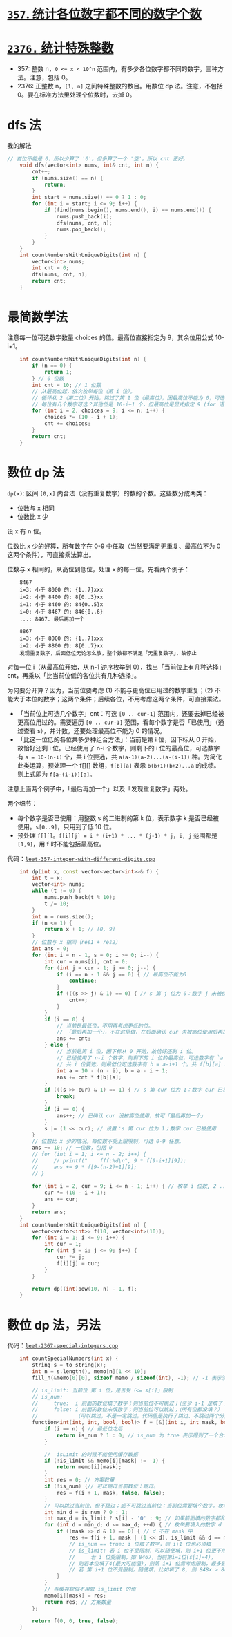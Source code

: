 # [`357`. 统计各位数字都不同的数字个数](https://leetcode.cn/problems/count-numbers-with-unique-digits/)
# [`2376.` 统计特殊整数](https://leetcode.cn/problems/count-special-integers/)

- 357: 整数 n，`0 <= x < 10^n` 范围内，有多少各位数字都不同的数字。三种方法。注意，包括 0。
- 2376: 正整数 n，`[1, n]` 之间特殊整数的数目。用数位 dp 法。注意，不包括 0。要在标准方法里处理个位数时，去掉 0。


# dfs 法

我的解法

```cpp
// 首位不能是 0，所以少算了 '0'。但多算了一个 '空'。所以 cnt 正好。
    void dfs(vector<int> nums, int& cnt, int n) {
        cnt++;
        if (nums.size() == n) {
            return;
        }
        int start = nums.size() == 0 ? 1 : 0;
        for (int i = start; i <= 9; i++) {
            if (find(nums.begin(), nums.end(), i) == nums.end()) {
                nums.push_back(i);
                dfs(nums, cnt, n);
                nums.pop_back();
            }
        }
    }
    int countNumbersWithUniqueDigits(int n) {
        vector<int> nums;
        int cnt = 0;
        dfs(nums, cnt, n);
        return cnt;
    }
```

# 最简数学法

注意每一位可选数字数量 choices 的值。最高位直接指定为 9，其余位用公式 10-i+1。

```cpp
    int countNumbersWithUniqueDigits(int n) {
        if (n == 0) {
            return 1;
        } // 0 位数
        int cnt = 10; // 1 位数
        // 从最高位起，依次枚举每位（第 i 位）。
        // 循环从 2（第二位）开始，跳过了第 1 位（最高位），因最高位不能为 0，可选数字比其他位少一个，公式不统一，故跳过。
        // 每位有几个数字可选？其他位是 10-i+1 个，但最高位是显式指定 9 (for 语句中的 choices = 9)
        for (int i = 2, choices = 9; i <= n; i++) {
            choices *= (10 - i + 1);
            cnt += choices;
        }
        return cnt;
    }
```

# 数位 dp 法

`dp(x)`: 区间 `[0,x]` 内合法（没有重复数字）的数的个数。这些数分成两类：
- 位数与 x 相同
- 位数比 x 少

设 x 有 n 位。

位数比 x 少的好算，所有数字在 0-9 中任取（当然要满足无重复、最高位不为 0 这两个条件），可直接乘法算出。

位数与 x 相同的，从高位到低位，处理 x 的每一位。先看两个例子：

```
    8467
    i=3: 小于 8000 的: {1..7}xxx
    i=2: 小于 8400 的: 8{0..3}xx
    i=1: 小于 8460 的: 84{0..5}x
    i=0: 小于 8467 的: 846{0..6}
    ...: 8467. 最后再加一个

    8867
    i=3: 小于 8000 的: {1..7}xxx
    i=2: 小于 8800 的: 8{0..7}xx
    发现重复数字，后面低位无论怎么放，整个数都不满足「无重复数字」，故停止
```

对每一位 i（从最高位开始，从 n-1 逆序枚举到 0），找出「当前位上有几种选择」cnt，再乘以「比当前位低的各位共有几种选择」。

为何要分开算？因为，当前位要考虑 (1) 不能与更高位已用过的数字重复；(2) 不能大于本位的数字；这两个条件；后续各位，不用考虑这两个条件，可直接乘法。

- 「当前位上可选几个数字」cnt：可选 `[0 .. cur-1]` 范围内，还要去掉已经被更高位用过的。需要遍历 `[0 .. cur-1]` 范围，看每个数字是否「已使用」（通过查看 s），并计数。还要处理最高位不能为 0 的情况。
- 「比这一位低的各位共多少种组合方法」：当前是第 i 位，因下标从 0 开始，故恰好还剩 i 位。已经使用了 n-i 个数字，则剩下的 i 位的最高位，可选数字有 `a = 10-(n-i)` 个，共 i 位要选，共 `a(a-1)(a-2)...(a-(i-1))` 种。为简化此类运算，预处理一个 f[][] 数组，`f[b][a]` 表示 `b(b+1)(b+2)...a` 的成绩。则上式即为 `f[a-(i-1)][a]`。

注意上面两个例子中，「最后再加一个」以及「发现重复数字」两处。

两个细节：
- 每个数字是否已使用：用整数 s 的二进制的第 k 位，表示数字 k 是否已经被使用。`s[0..9]`，只用到了低 10 位。
- 预处理 `f[][]`。`f[i][j] = i * (i+1) * ... * (j-1) * j`，`i, j` 范围都是 `[1,9]`，用 f 时不能包括最高位。

代码：[`leet-357-integer-with-different-digits.cpp`](code/leet-357-integer-with-different-digits.cpp)

```cpp
    int dp(int x, const vector<vector<int>>& f) {
        int t = x;
        vector<int> nums;
        while (t != 0) {
            nums.push_back(t % 10);
            t /= 10;
        }
        int n = nums.size();
        if (n <= 1) {
            return x + 1; // [0, 9]
        }
        // 位数与 x 相同（res1 + res2）
        int ans = 0;
        for (int i = n - 1, s = 0; i >= 0; i--) {
            int cur = nums[i], cnt = 0;
            for (int j = cur - 1; j >= 0; j--) {
                if (i == n - 1 && j == 0) { // 最高位不能为0
                    continue;
                }
                if (((s >> j) & 1) == 0) { // s 第 j 位为 0：数字 j 未被使用
                    cnt++;
                }
            }
            if (i == 0) {
                // 当前是最低位，不用再考虑更低的位。
                // 「最后再加一个」，不在这里做，在后面确认 cur 未被高位使用后再加。
                ans += cnt;
            } else {
                // 当前是第 i 位，因下标从 0 开始，故恰好还剩 i 位。
                // 已经使用了 n-i 个数字，则剩下的 i 位的最高位，可选数字有 `a = 10-(n-i)` 个。
                // 共 i 位要选，则最低位可选数字有 b = a-i+1 个。共 f[b][a] 种。
                int a = 10 - (n - i), b = a - i + 1;
                ans += cnt * f[b][a];
            }
            if (((s >> cur) & 1) == 1) { // s 第 cur 位为 1：数字 cur 已被使用
                break;
            }
            if (i == 0) {
                ans++; // 已确认 cur 没被高位使用，故可「最后再加一个」
            }
            s |= (1 << cur); // 设置：s 第 cur 位为 1；数字 cur 已被使用
        }
        // 位数比 x 少的情况。每位数不受上限限制，可选 0-9 任意。
        ans += 10; // 一位数，包括 0
        // for (int i = 1; i <= n - 2; i++) {
        //     // printf("    fff:%d\n", 9 * f[9-i+1][9]);
        //     ans += 9 * f[9-(n-2)+1][9];
        // }
        
        for (int i = 2, cur = 9; i <= n - 1; i++) { // 枚举 i 位数, 2 .. n-1 
            cur *= (10 - i + 1);
            ans += cur;
        }
        return ans;
    }
    int countNumbersWithUniqueDigits(int n) {
        vector<vector<int>> f(10, vector<int>(10));
        for (int i = 1; i <= 9; i++) {
            int cur = 1;
            for (int j = i; j <= 9; j++) {
                cur *= j;
                f[i][j] = cur;
            }
        }

        return dp((int)pow(10, n) - 1, f);
    }
```

# 数位 dp 法，另法

代码：[`leet-2367-special-integers.cpp`](code/leet-2367-special-integers.cpp)

```cpp
    int countSpecialNumbers(int x) {
        string s = to_string(x);
        int n = s.length(), memo[n][1 << 10];
        fill_n(&memo[0][0], sizeof memo / sizeof(int), -1); // -1 表示没有计算过

        // is_limit: 当前位 第 i 位，是否受「<= s[i]」限制
        // is_num:
        //     true:  i 前面的数位填了数字；则当前位不可跳过；（至少 i-1 是填了；再往前有可能没填？）
        //     false: i 前面的数位未填数字；则当前位可以跳过；（所有位都没填？）
        //            （可以跳过，不是一定跳过。代码里是执行了跳过、不跳过两个分支）
        function<int(int, int, bool, bool)> f = [&](int i, int mask, bool is_limit, bool is_num) -> int {
            if (i == n) { // 最低位之后
                return is_num ? 1 : 0; // is_num 为 true 表示得到了一个合法数字
            }

            //  isLimit 的时候不能使用缓存数据
            if (!is_limit && memo[i][mask] != -1) {
                return memo[i][mask];
            }
            int res = 0; // 方案数量
            if (!is_num) {// 可以跳过当前数位：跳过。
                res = f(i + 1, mask, false, false);
            }
            // 可以跳过当前位、但不跳过；或不可跳过当前位：当前位需要填个数字。枚举当前位可选数字
            int min_d = is_num ? 0 : 1;
            int max_d = is_limit ? s[i] - '0' : 9; // 如果前面填的数字都和 n 的一样，那么这一位至多填数字 s[i]（否则就超过 n 啦）
            for (int d = min_d; d <= max_d; ++d) { // 枚举要填入的数字 d
                if ((mask >> d & 1) == 0) { // d 不在 mask 中
                    res += f(i + 1, mask | (1 << d), is_limit && d == max_d, true);
                    // is_num == true: i 位填了数字，则 i+1 位也必须填
                    // is_limit: 若 i 位不受限制，可以随便填，则 i+1 位更不用受
                    //     若 i 位受限制，如 8467，当前第i=1位(s[1]=4)，
                    // 则若本位填了4(最大可能值)，则第 i+1 位需考虑限制，最多到6；
                    // 若 第 i+1 位不受限制，随便填，比如填了 8, 则 848x > 8467。
                }
            }
            // 写缓存貌似不用管 is_limit 的值
            memo[i][mask] = res;
            return res; // 方案数量
        };

        return f(0, 0, true, false);
    }
```